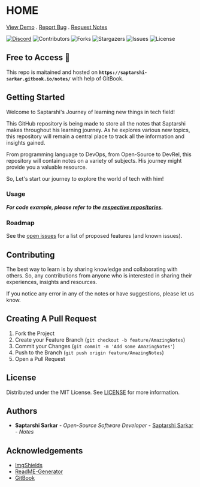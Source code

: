 # HOME

[View Demo](https://saptarshi-sarkar.gitbook.io/notes/) . [Report Bug](https://github.com/SaptarshiSarkar12/notes/issues) . [Request Notes](https://github.com/SaptarshiSarkar12/notes/issues)

[![Discord](https://img.shields.io/discord/1034035416300519454)](https://discord.gg/DeT4jXPfkG) ![Contributors](https://img.shields.io/github/contributors/SaptarshiSarkar12/notes?color=dark-green) ![Forks](https://img.shields.io/github/forks/SaptarshiSarkar12/notes?style=social) ![Stargazers](https://img.shields.io/github/stars/SaptarshiSarkar12/notes?style=social) ![Issues](https://img.shields.io/github/issues/SaptarshiSarkar12/notes) ![License](https://img.shields.io/github/license/SaptarshiSarkar12/notes)

## Free to Access 💸

This repo is maitained and hosted on **`https://saptarshi-sarkar.gitbook.io/notes/`** with help of GitBook.

## Getting Started

Welcome to Saptarshi's Journey of learning new things in tech field!

This GitHub repository is being made to store all the notes that Saptarshi makes throughout his learning journey. As he explores various new topics, this repository will remain a central place to track all the information and insights gained.

From programming language to DevOps, from Open-Source to DevRel, this repository will contain notes on a variety of subjects. His journey might provide you a valuable resource.

So, Let's start our journey to explore the world of tech with him!

### Usage

_**For code example, please refer to the**_ [_**respective repositories**_](https://github.com/SaptarshiSarkar12?tab=repositories)_**.**_

### Roadmap

See the [open issues](https://github.com/SaptarshiSarkar12/notes/issues) for a list of proposed features (and known issues).

## Contributing

The best way to learn is by sharing knowledge and collaborating with others. So, any contributions from anyone who is interested in sharing their experiences, insights and resources.

If you notice any error in any of the notes or have suggestions, please let us know.

## Creating A Pull Request

1. Fork the Project
2. Create your Feature Branch (`git checkout -b feature/AmazingNotes`)
3. Commit your Changes (`git commit -m 'Add some AmazingNotes'`)
4. Push to the Branch (`git push origin feature/AmazingNotes`)
5. Open a Pull Request

## License

Distributed under the MIT License. See [LICENSE](LICENSE.md) for more information.

## Authors

* **Saptarshi Sarkar** - _Open-Source Software Developer_ - [Saptarshi Sarkar](http://github.com/SaptarshiSarkar12/) - _Notes_

## Acknowledgements

* [ImgShields](https://shields.io/)
* [ReadME-Generator](https://github.com/ShaanCoding/ReadME-Generator)
* [GitBook](https://gitbook.com/)
